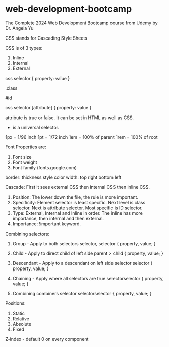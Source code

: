 # web-development-bootcamp

The Complete 2024 Web Development Bootcamp course from Udemy by Dr. Angela Yu

CSS stands for Cascading Style Sheets

CSS is of 3 types:

1. Inline <tag style='css' />
2. Internal <style> css </style>
3. External <link href='style.css'>

css selector {
property: value
}

.class

#id

css selector [attribute] {
property: value
}

attribute is true or false. It can be set in HTML as well as CSS.

- is a universal selector.

1px = 1/96 inch
1pt = 1/72 inch
1em = 100% of parent
1rem = 100% of root

Font Properties are:
1. Font size
2. Font weight
3. Font family (fonts.google.com)

border: thickness style color
width: top right bottom left

Cascade: First it sees external CSS then internal CSS then inline CSS.

1. Position: The lower down the file, the rule is more important.
2. Specificity: Element selector is least specific. Next level is class selector. Next is attribute selector. Most specific is ID selector.
3. Type: External, Internal and Inline in order. The inline has more importance, then internal and then external.
4. Importance: !important keyword.


Combining selectors:

1. Group - Apply to both selectors
selector, selector {
    property, value;
}

2. Child - Apply to direct child of left side
parent > child {
    property, value;
}

3. Descendant - Apply to a descendant on left side
selector selector {
    property, value;
}

4. Chaining - Apply where all selectors are true
selectorselector {
    property, value;
}

5. Combining combiners
selector selectorselector {
    property, value;
}


Positions:
1. Static
2. Relative
3. Absolute
4. Fixed

Z-index - default 0 on every component